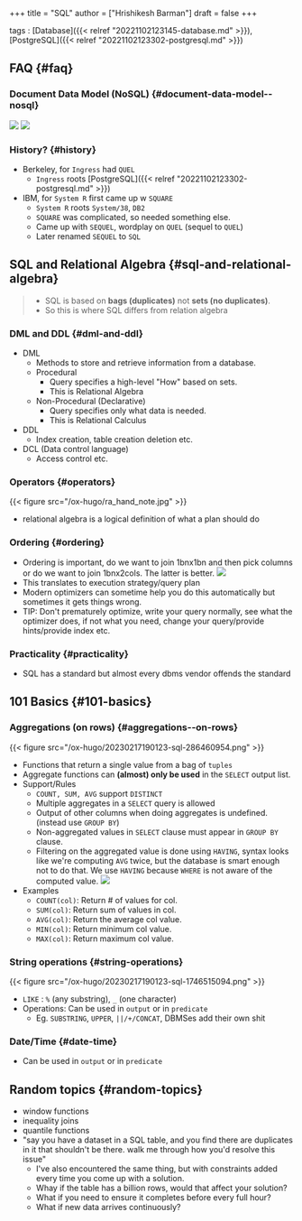 +++
title = "SQL"
author = ["Hrishikesh Barman"]
draft = false
+++

tags
: [Database]({{< relref "20221102123145-database.md" >}}), [PostgreSQL]({{< relref "20221102123302-postgresql.md" >}})


## FAQ {#faq}


### Document Data Model (NoSQL) {#document-data-model--nosql}

![](/ox-hugo/20230217190123-sql-51728771.png)
![](/ox-hugo/20230217190123-sql-1802579951.png)


### History? {#history}

-   Berkeley, for `Ingress` had `QUEL`
    -   `Ingress` roots [PostgreSQL]({{< relref "20221102123302-postgresql.md" >}})
-   IBM, for `System R` first came up w `SQUARE`
    -   `System R` roots `System/38`, `DB2`
    -   `SQUARE` was complicated, so needed something else.
    -   Came up with `SEQUEL`, wordplay on `QUEL` (sequel to `QUEL`)
    -   Later renamed `SEQUEL` to `SQL`


## SQL and Relational Algebra {#sql-and-relational-algebra}

<div class="warning small-text">

> -   SQL is based on **bags (duplicates)** not **sets (no duplicates)**.
> -   So this is where SQL differs from relation algebra
</div>


### DML and DDL {#dml-and-ddl}

-   DML
    -   Methods to store and retrieve information from a database.
    -   Procedural
        -   Query specifies a high-level "How" based on sets.
        -   This is Relational Algebra
    -   Non-Procedural (Declarative)
        -   Query specifies only what data is needed.
        -   This is Relational Calculus
-   DDL
    -   Index creation, table creation deletion etc.
-   DCL (Data control language)
    -   Access control etc.


### Operators {#operators}

{{< figure src="/ox-hugo/ra_hand_note.jpg" >}}

-   relational algebra is a logical definition of what a plan should do


### Ordering {#ordering}

-   Ordering is important, do we want to join 1bnx1bn and then pick columns or do we want to join 1bnx2cols. The latter is better.
    ![](/ox-hugo/20230217190123-sql-89523410.png)
-   This translates to execution strategy/query plan
-   Modern optimizers can sometime help you do this automatically but sometimes it gets things wrong.
-   TIP: Don't prematurely optimize, write your query normally, see what the optimizer does, if not what you need, change your query/provide hints/provide index etc.


### Practicality {#practicality}

-   SQL has a standard but almost every dbms vendor offends the standard


## 101 Basics {#101-basics}


### Aggregations (on rows) {#aggregations--on-rows}

{{< figure src="/ox-hugo/20230217190123-sql-286460954.png" >}}

-   Functions that return a single value from a bag of `tuples`
-   Aggregate functions can **(almost) only be used** in the `SELECT` output list.
-   Support/Rules
    -   `COUNT, SUM, AVG` support `DISTINCT`
    -   Multiple aggregates in a `SELECT` query is allowed
    -   Output of other columns when doing aggregates is undefined. (instead use `GROUP BY`)
    -   Non-aggregated values in `SELECT` clause must appear in `GROUP BY` clause.
    -   Filtering on the aggregated value is done using `HAVING`, syntax looks like we're computing `AVG` twice, but the database is smart enough not to do that. We use `HAVING` because `WHERE` is not aware of the computed value.
        ![](/ox-hugo/20230217190123-sql-2019727508.png)
-   Examples
    -   `COUNT(col)`: Return # of values for col.
    -   `SUM(col)`: Return sum of values in col.
    -   `AVG(col)`: Return the average col value.
    -   `MIN(col)`: Return minimum col value.
    -   `MAX(col)`: Return maximum col value.


### String operations {#string-operations}

{{< figure src="/ox-hugo/20230217190123-sql-1746515094.png" >}}

-   `LIKE` : `%` (any substring), `_` (one character)
-   Operations: Can be used in `output` or in `predicate`
    -   Eg. `SUBSTRING`, `UPPER`, `||/+/CONCAT`,  DBMSes add their own shit


### Date/Time {#date-time}

-   Can be used in `output` or in `predicate`


## Random topics {#random-topics}

-   window functions
-   inequality joins
-   quantile functions
-   "say you have a dataset in a SQL table, and you find there are duplicates in it that shouldn't be there. walk me through how you'd resolve this issue"
    -   I've also encountered the same thing, but with constraints added every time you come up with a solution.
    -   Whay if the table has a billion rows, would that affect your solution?
    -   What if you need to ensure it completes before every full hour?
    -   What if new data arrives continuously?

